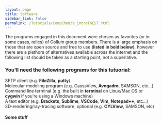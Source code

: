 ```yaml
---
layout: page
title: Software
sidebar_link: false
permalink: /Tutorials/CompChem/9_introToEST.html
---
```


The programs engaged in this document were chosen as favorites (or in some cases, relics) of Collum group members.  There is a large emphasis on those that are open source and free to use (**listed in bold below**), however there are a plethora of alternatives available across the internet and the following list should be taken as a starting point, not a superlative.

### You'll need the following programs for this tutuorial:
  
SFTP client (e.g. **FileZilla**, **putty**)  
Molecular modeling program (e.g. GaussView, **Avogadro**, SAMSON, etc...)  
Command line terminal (e.g. the built in **terminal** on Linux/Mac OS or **cygwin** if you're using a Windows machine)  
A text editor (e.g. **Brackets**, **Sublime**, **VSCode**, **Vim**, **Notepad++**, etc...)  
3D-rendering/ray-tracing software, optional (e.g. **CYLView**, SAMSON, etc)  


#### Some stuff